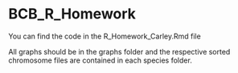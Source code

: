 # BCB_R_Homework

You can find the code in the R_Homework_Carley.Rmd file

All graphs should be in the graphs folder and the respective sorted chromosome files are contained in each species folder.

